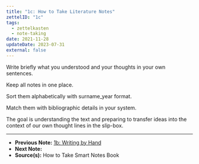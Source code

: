 ```yaml
---
title: "1c: How to Take Literature Notes"
zettelID: "1c"
tags:
  - zettelkasten
  - note-taking
date: 2021-11-28
updateDate: 2023-07-31
external: false
---
```


Write briefly what you understood and your thoughts in your own sentences.

Keep all notes in one place.

Sort them alphabetically with surname_year format.

Match them with bibliographic details in your system.

The goal is understanding the text and preparing to transfer ideas into the context of our own thought lines in the slip-box.

---

- **Previous Note:** [1b: Writing by Hand](/notes/1b-writing-by-hand)
- **Next Note:**
- **Source(s):** How to Take Smart Notes Book

